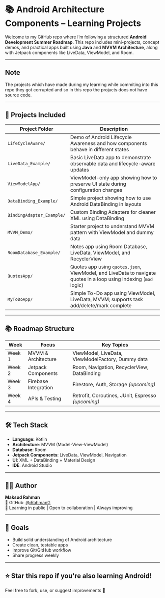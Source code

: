# 📚 Android Architecture Components – Learning Projects

Welcome to my GitHub repo where I’m following a structured **Android Development Summer Roadmap**. This repo includes mini-projects, concept demos, and practical apps built using **Java** and **MVVM Architecture**, along with Jetpack components like LiveData, ViewModel, and Room.

---

## Note
The projects which have made during my learning while commiting into this repo they got corrupted and so in this repo the projucts does not have source code.

---

## 🚀 Projects Included

| Project Folder            | Description |
|--------------------------|-------------|
| `LifeCycleAware/`        | Demo of Android Lifecycle Awareness and how components behave in different states |
| `LiveData_Example/`      | Basic LiveData app to demonstrate observable data and lifecycle-aware updates |
| `ViewModelApp/`          | ViewModel-only app showing how to preserve UI state during configuration changes |
| `DataBinding_Example/`   | Simple project showing how to use Android DataBinding in layouts |
| `BindingAdapter_Example/`| Custom Binding Adapters for cleaner XML using DataBinding |
| `MVVM_Demo/`             | Starter project to understand MVVM pattern with ViewModel and dummy data |
| `RoomDatabase_Example/`  | Notes app using Room Database, LiveData, ViewModel, and RecyclerView |
| `QuotesApp/`             | Quotes app using `quotes.json`, ViewModel, and LiveData to navigate quotes in a loop using indexing (`mod` logic) |
| `MyToDoApp/`             | Simple To-Do app using ViewModel, LiveData, MVVM; supports task add/delete/mark complete |

---

## 📚 Roadmap Structure

| Week | Focus | Key Topics |
|------|-------|------------|
| Week 1 | MVVM & Architecture | ViewModel, LiveData, ViewModelFactory, Dummy data |
| Week 2 | Jetpack Components | Room, Navigation, RecyclerView, DataBinding |
| Week 3 | Firebase Integration | Firestore, Auth, Storage *(upcoming)* |
| Week 4 | APIs & Testing | Retrofit, Coroutines, JUnit, Espresso *(upcoming)* |

---

## 🛠️ Tech Stack

- **Language**: Kotlin
- **Architecture**: MVVM (Model-View-ViewModel)  
- **Database**: Room  
- **Jetpack Components**: LiveData, ViewModel, Navigation  
- **UI**: XML + DataBinding + Material Design  
- **IDE**: Android Studio

---

## 👨‍💻 Author

**Maksud Rahman**  
🔗 GitHub: [@iRahmanG](https://github.com/iRahmanG)  
💬 Learning in public | Open to collaboration | Always improving

---

## 📌 Goals

- Build solid understanding of Android architecture
- Create clean, testable apps
- Improve Git/GitHub workflow
- Share progress weekly

---

## ⭐ Star this repo if you're also learning Android!  
Feel free to fork, use, or suggest improvements 🙌
